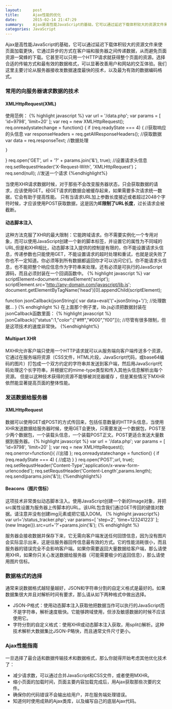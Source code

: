 ```yaml
---
layout:     post
title:      Ajax性能的优化
date:       2015-02-14 21:47:29
summary:    Ajax是高性能JavaScript的基础，它可以通过延迟下载体积较大的资源文件来使页面加载更快，它通过异步的方式在客户端和服务器之间传递数据，从而避免页面资源一窝蜂的下载。它甚至可以只用一个HTTP请求就获得整个页面的资源。选择合适的传输方式和最有效的数据格式，可以显著改善用户和网站的交互体验。
categories: JavaScript
---
```


Ajax是高性能JavaScript的基础，它可以通过延迟下载体积较大的资源文件来使页面加载更快，它通过异步的方式在客户端和服务器之间传递数据，从而避免页面资源一窝蜂的下载。它甚至可以只用一个HTTP请求就获得整个页面的资源。选择合适的传输方式和最有效的数据格式，可以显著改善用户和网站的交互体验。我们这里主要讨论从服务器接收发数据速度最快的技术，以及最为有效的数据编码格式。  

### 常用的向服务器请求数据的技术  

#### XMLHttpRequest(XML)
使用范例：
{% highlight javascript %}
var url = '/data.php';
var params = [
    'id=9798',
    'limit=20'
];
var req = new XMLHttpRequest();
req.onreadystatechange = function() {
    if (req.readyState === 4) {
        //获取响应的头信息
        var responseHeaders = req.getAllResponseHeaders();
        //获取数据
        var data = req.responseText;
        //数据处理

    }
}
req.open('GET', url + '?' + params.join('&'), true);
//设置请求头信息
req.setRequestHeader('X-Request-With', 'XMLHttpRequest')；
req.send(null); //发送一个请求
{%endhighlight%}

当使用XHR请求数据时候，对于那些不会改变服务器状态，只会获取数据的请求，应该使用GET。经GET请求的数据会被缓存起来，如果需要多次请求统一数据，它会有助于提高性能。
只有当请求URL加上参数长度接近或者超过2048个字符时候，才应该使用POST获取数据，这是因为**IE限制了URL长度**，过长请求会被截断。

#### 动态脚本注入

这种方法克服了XHR的最大限制：它能跨域请求。你不需要实例化一个专用对象，而可以使用JavaScript创建一个新的脚本标签，并设置它的属性为不同域的URL,但是和XHR相比，动态脚本注入提供的控制是有限的，你不能设置请求头信息，传递参数也只能使用GET，不能设置请求的超时处理和重试，也就是说失败了你也不一定知道。你必须等到所有数据都返回你才可以访问它们。你不能请求头信息，也不能把整个响应信息作为字符串来处理。还有必须是可执行的JavaScript源码，而且必须封装在一个回调函数中。
{% highlight javascript %}
var scriptElement=document.createElement('script');
scriptElement.src='http://any-domain.com/javascript/lib.js';
document.getElementByTagName('head')[0].appendChild(scriptElement);

function jsonCallback(jsonString){
    var data=eval('('+jsonString+')');
    //处理数据...
    }
{% endhighlight %}
在上面那个例子里，lib.js必须把数据封装在jsonCallback函数里面：
{% highlight javascript %}
jsonCallback({"status":1,"color":["#fff","#000","f00"]});
//尽管有很多限制，但是这项技术的速度非常快。
{%endhighlight%}

#### Multipart XHR
MXHR允许客户端只使用一个HTTP请求就可以从服务端向客户端传送多个资源，它通过在服务端将资源（CSS文件，HTML片段，JavaScript代码，或base64编码的图片）打包成一个双方约定的字符串并发送到客户端，然后用JavaScript代码处理这个长字符串，并根据它的mime-type类型和传入其他头信息解析出每个资源。
但是以这种技术获得的资源不能够被浏览器缓存 ，但是某些情况下MXHR依然能显著提高页面的整体性能。

### 发送数据给服务器

#### XMLHttpRequest
数据可以使用GET或POST的方式传回来，包括任意数量的HTTP头信息，当使用XHR发送数据给服务器时候，使用GET会更快，只需要发送一个数据包，POST至少两个数据包，一个装载头信息，一个装载POST正文。POST更适合发送大量数据到服务器。
{% highlight javascript %}
var url = '/data.php';
var params = [
    'id=9798',
    'limit=20'
];
var req = new XMLHttpRequest();
req.onerror=function(){
    //出错
    };
req.onreadystatechange = function() {
    if (req.readyState === 4) {
        //成功
    }
}
req.open('POST',url, true);
req.setRequstHeader('Content-Type','application/x-www-form-urlencoded');
req.setRequstHeader('Content-Length',params.length);
req.send(params.join('&'));
{%endhighlight%}

#### Beacons（图片信标）
这项技术非常类似动态脚本注入。使用JavaScript创建一个新的Image对象，并把src属性设置为服务器上传脚本的URL。该URL包含我们通过GET传回的键值对数据。请注意并没有创建img元素或把它插入DOM。
{% highlight javascript%}
var url='/status_tracker.php';
var params=[
'step=2',
'time=123241223'
];
(new Image()).src=url+'?'+params.join('&');
{% endhighlight %}

服务器会接收数据并保存下来，它无需向客户端发送任何回馈信息，因为没有图片会实际显示出来，这是往服务器回传信息最有效的方式。它的性能消耗很小，而且服务器的错误完全不会影响客户端。如果你需要返回大量数据给客户端，那么请使用XHR，如果你只关心发送数据给服务器（可能需要极少的返回信息），那么请使用图片信标。

### 数据格式的选择       
通常来说数据格式越轻量越好，JSON和字符串分割的自定义格式是最好的。如果数据集很大并且对解析时间有要求，那么请从如下两种格式中做出选择。   

 - JSON-P格式：使用动态脚本注入获取他把数据当作可以执行的JavaScript而不是字符串，解析速度极快。它能够跨域使用，但涉及敏感数据的时候不应该使用它。
 - 字符分割的自定义格式：使用XHR或动态脚本注入获取，用split()解析。这种技术解析大数据集比JSON-P略快，而且通常文件尺寸更小。

### Ajax性能指南
一旦选择了最合适和数据传输技术和数据格式，那么你就得开始考虑其他优化技术了：

 - 减少请求数，可以通过合并JavaScript和CSS文件，或者使用MXHR。
 - 缩小页面的加载时间，页面主要内容加载完成后，用Ajax获取那些次要的文件。
 - 确保你的代码错误不会输出给用户，并在服务端处理错误。
 - 知道何时使用成熟的Ajax类库，以及编写自己的底层Ajax代码。
